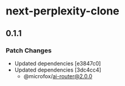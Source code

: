 # next-perplexity-clone

## 0.1.1

### Patch Changes

- Updated dependencies [e3847c0]
- Updated dependencies [3dc4cc4]
  - @microfox/ai-router@2.0.0
